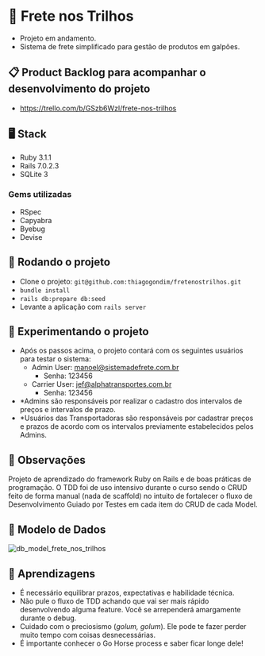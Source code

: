 # :truck: Frete nos Trilhos

- Projeto em andamento.
- Sistema de frete simplificado para gestão de produtos em galpões.

## :clipboard: Product Backlog para acompanhar o desenvolvimento do projeto

- https://trello.com/b/GSzb6Wzl/frete-nos-trilhos

## :desktop_computer: Stack

- Ruby 3.1.1
- Rails 7.0.2.3
- SQLite 3

### Gems utilizadas
- RSpec
- Capyabra
- Byebug
- Devise

## :arrows_counterclockwise: Rodando o projeto

- Clone o projeto: `git@github.com:thiagogondim/fretenostrilhos.git`
- `bundle install`
- `rails db:prepare db:seed`
- Levante a aplicação com `rails server`

## :wrench: Experimentando o projeto
- Após os passos acima, o projeto contará com os seguintes usuários para testar o sistema:
  - Admin User: manoel@sistemadefrete.com.br
    - Senha: 123456 
  - Carrier User: jef@alphatransportes.com.br
    - Senha: 123456
- *Admins são responsáveis por realizar o cadastro dos intervalos de preços e intervalos de prazo.
- *Usuários das Transportadoras são responsáveis por cadastrar preços e prazos de acordo com os intervalos previamente estabelecidos pelos Admins. 

## :memo: Observações

Projeto de aprendizado do framework Ruby on Rails e de boas práticas de programação. O TDD foi de uso intensivo durante o curso sendo o CRUD feito de forma manual (nada de scaffold) no intuito de fortalecer o fluxo de Desenvolvimento Guiado por Testes em cada item do CRUD de cada Model.

## :floppy_disk: Modelo de Dados
![db_model_frete_nos_trilhos](https://user-images.githubusercontent.com/14118336/171166659-d8767ed0-4cde-4319-aec2-fffffbc11e56.png)

## :paperclip: Aprendizagens
- É necessário equilibrar prazos, expectativas e habilidade técnica.
- Não pule o fluxo de TDD achando que vai ser mais rápido desenvolvendo alguma feature. Você se arrependerá amargamente durante o debug.
- Cuidado com o preciosismo (_golum, golum_). Ele pode te fazer perder muito tempo com coisas desnecessárias.
- É importante conhecer o Go Horse process e saber ficar longe dele!
